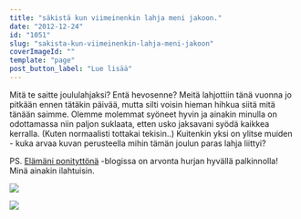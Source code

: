 ```yaml
---
title: "säkistä kun viimeinenkin lahja meni jakoon."
date: "2012-12-24"
id: "1051"
slug: "sakista-kun-viimeinenkin-lahja-meni-jakoon"
coverImageId: ""
template: "page"
post_button_label: "Lue lisää"
---
```


Mitä te saitte joululahjaksi? Entä hevosenne? Meitä lahjottiin tänä vuonna jo pitkään ennen tätäkin päivää, mutta silti voisin hieman hihkua siitä mitä tänään saimme. Olemme molemmat syöneet hyvin ja ainakin minulla on odottamassa niin paljon suklaata, etten usko jaksavani syödä kaikkea kerralla. (Kuten normaalisti tottakai tekisin..) Kuitenkin yksi on ylitse muiden - kuka arvaa kuvan perusteella mihin tämän joulun paras lahja liittyi?

  

PS. [Elämäni ponityttönä](http://elamaniponityttona.blogspot.fi/2012/12/joulkalenteri-osa-24.html) -blogissa on arvonta hurjan hyvällä palkinnolla! Minä ainakin ilahtuisin.

  

[![](/images/IMG_0210.JPG)](http://1.bp.blogspot.com/-poFErTZD1LM/UNh6A62adyI/AAAAAAAAEN0/geVeG80_NFk/s1600/IMG_0210.JPG)

[![](/images/ak.png)](http://3.bp.blogspot.com/-wZY-90CVKsg/UNh6JnFDUxI/AAAAAAAAEN8/oPiIIWHEPfE/s1600/ak.png)
